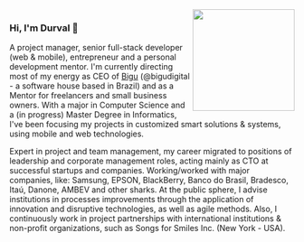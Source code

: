 <img align="right" src="https://hostu.info/uploads/durvalpereira-vertical-resized.png" alt="" width=180px/>

### Hi, I'm Durval 👋

A project manager, senior full-stack developer (web & mobile), entrepreneur and a personal development mentor. I'm currently directing most of my energy as CEO of [Bigu](http://bigu.digital) (@bigudigital - a software house based in Brazil) and as a Mentor for freelancers and small business owners. With a major in Computer Science and a (in progress) Master Degree in Informatics, I've been focusing my projects in customized smart solutions & systems, using mobile and web technologies.

Expert in project and team management, my career migrated to positions of leadership and corporate management roles, acting mainly as CTO at successful startups and companies. Working/worked with major companies, like: Samsung, EPSON, BlackBerry, Banco do Brasil, Bradesco, Itaú, Danone, AMBEV and other sharks. At the public sphere, I advise institutions in processes improvements through the application of innovation and disruptive technologies, as well as agile methods. Also, I continuously work in project partnerships with international institutions & non-profit organizations, such as Songs for Smiles Inc. (New York - USA).

